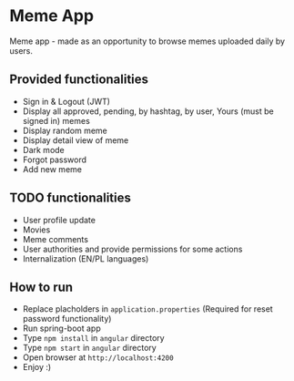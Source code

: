 # Meme App

Meme app - made as an opportunity to browse memes uploaded daily by users.

## Provided functionalities
- Sign in & Logout (JWT)
- Display all approved, pending, by hashtag, by user, Yours (must be signed in) memes
- Display random meme
- Display detail view of meme
- Dark mode
- Forgot password
- Add new meme

## TODO functionalities
- User profile update
- Movies
- Meme comments
- User authorities and provide permissions for some actions
- Internalization (EN/PL languages)

## How to run
- Replace placholders in `application.properties` (Required for reset password functionality)
- Run spring-boot app
- Type `npm install` in `angular` directory
- Type `npm start` in `angular` directory
- Open browser at `http://localhost:4200`
- Enjoy :)
